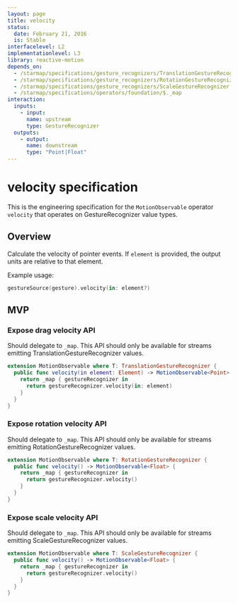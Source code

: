 ```yaml
---
layout: page
title: velocity
status:
  date: February 21, 2016
  is: Stable
interfacelevel: L2
implementationlevel: L3
library: reactive-motion
depends_on:
  - /starmap/specifications/gesture_recognizers/TranslationGestureRecognizer
  - /starmap/specifications/gesture_recognizers/RotationGestureRecognizer
  - /starmap/specifications/gesture_recognizers/ScaleGestureRecognizer
  - /starmap/specifications/operators/foundation/$._map
interaction:
  inputs:
    - input:
      name: upstream
      type: GestureRecognizer
  outputs:
    - output:
      name: downstream
      type: "Point|Float"
---
```


# velocity specification

This is the engineering specification for the `MotionObservable` operator `velocity` that operates
on GestureRecognizer value types.

## Overview

Calculate the velocity of pointer events.  If `element` is provided, the output units are relative to that element.

Example usage:

```swift
gestureSource(gesture).velocity(in: element?)
```

## MVP

### Expose drag velocity API

Should delegate to `_map`. This API should only be available for streams emitting
TranslationGestureRecognizer values.

```swift
extension MotionObservable where T: TranslationGestureRecognizer {
  public func velocity(in element: Element) -> MotionObservable<Point> {
    return _map { gestureRecognizer in
      return gestureRecognizer.velocity(in: element)
    }
  }
}
```

### Expose rotation velocity API

Should delegate to `_map`. This API should only be available for streams emitting
RotationGestureRecognizer values.

```swift
extension MotionObservable where T: RotationGestureRecognizer {
  public func velocity() -> MotionObservable<Float> {
    return _map { gestureRecognizer in
      return gestureRecognizer.velocity()
    }
  }
}
```

### Expose scale velocity API

Should delegate to `_map`. This API should only be available for streams emitting
ScaleGestureRecognizer values.

```swift
extension MotionObservable where T: ScaleGestureRecognizer {
  public func velocity() -> MotionObservable<Float> {
    return _map { gestureRecognizer in
      return gestureRecognizer.velocity()
    }
  }
}
```
